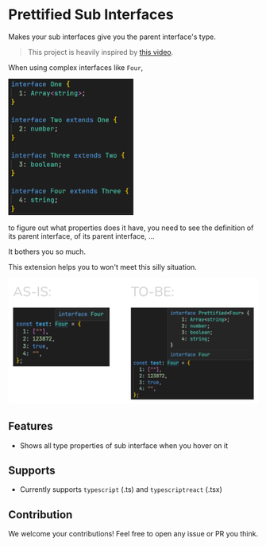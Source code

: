 # Prettified Sub Interfaces

Makes your sub interfaces give you the parent interface's type.

> This project is heavily inspired by [this video](https://youtube.com/shorts/2lCCKiWGlC0?si=cziYTa31RRDW_Qq_).

When using complex interfaces like `Four`,

<img src="./assets/complex interface.png" width="50%" >

to figure out what properties does it have, you need to see the definition of its parent interface, of its parent interface, ...

It bothers you so much.

This extension helps you to won't meet this silly situation.

<img src="./assets/as-is to-be.png">

## Features

- Shows all type properties of sub interface when you hover on it

## Supports

- Currently supports `typescript` (.ts) and `typescriptreact` (.tsx)

## Contribution

We welcome your contributions! Feel free to open any issue or PR you think.
